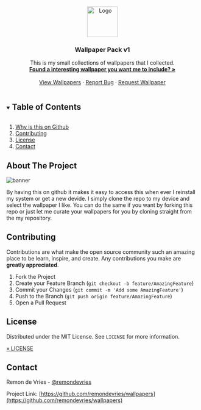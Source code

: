 <!-- PROJECT LOGO -->
<br />
<p align="center">
  <a href="https://github.com/remondevries/wallpapers">
    <img src="https://pics.freeicons.io/uploads/icons/png/19242095861556277237-512.png" alt="Logo" width="80" height="80">
  </a>

  <h3 align="center">Wallpaper Pack v1</h3>

  <p align="center">
    This is my small collections of wallpapers that I collected.
    <br />
    <a href="https://twitter.com/remondevries"><strong>Found a interesting wallpaper you want me to include? »</strong></a>
    <br />
    <br />
    <a href="https://github.com/remondevries/wallpapers">View Wallpapers</a>
    ·
    <a href="https://github.com/remondevries/wallpapers/issues">Report Bug</a>
    ·
    <a href="https://github.com/remondevries/wallpapers/issues">Request Wallpaper</a>
  </p>
</p>



<!-- TABLE OF CONTENTS -->
<details open="open">
  <summary><h2 style="display: inline-block">Table of Contents</h2></summary>
  <ol>
    <li><a href="#about-the-project">Why is this on Github</a></li>
    <li><a href="#contributing">Contributing</a></li>
    <li><a href="#license">License</a></li>
    <li><a href="#contact">Contact</a></li>
  </ol>
</details>



<!-- ABOUT THE PROJECT -->
## About The Project

<img src="http://toolsandtoys.net/wp-content/uploads/2013/11/fiftyfootshadows-parallax-wallpaper-pack.jpg" alt="banner">

By having this on github it makes it easy to access this when ever I reinstall my system or get a new devide. I simply clone the repo to my device and select the wallpaper I like. You can do the same if you want by forking this repo or just let me curate your wallpapers for you by cloning straight from the my repository.


<!-- CONTRIBUTING -->
## Contributing

Contributions are what make the open source community such an amazing place to be learn, inspire, and create. Any contributions you make are **greatly appreciated**.

1. Fork the Project
2. Create your Feature Branch (`git checkout -b feature/AmazingFeature`)
3. Commit your Changes (`git commit -m 'Add some AmazingFeature'`)
4. Push to the Branch (`git push origin feature/AmazingFeature`)
5. Open a Pull Request



<!-- LICENSE -->
## License

Distributed under the MIT License. See `LICENSE` for more information.

[» LICENSE](https://opensource.org/licenses/MIT)



<!-- CONTACT -->
## Contact

Remon de Vries - [@remondevries](https://twitter.com/remondevries)

Project Link: [https://github.com/remondevries/wallpapers](https://github.com/remondevries/wallpapers)
